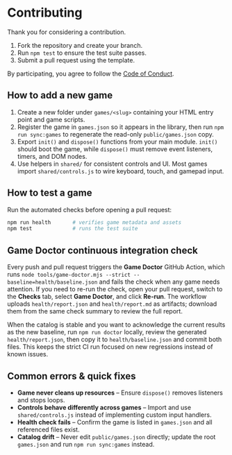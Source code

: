 # Contributing

Thank you for considering a contribution.

1. Fork the repository and create your branch.
2. Run `npm test` to ensure the test suite passes.
3. Submit a pull request using the template.

By participating, you agree to follow the [Code of Conduct](CODE_OF_CONDUCT.md).

## How to add a new game

1. Create a new folder under `games/<slug>` containing your HTML entry point and game scripts.
2. Register the game in `games.json` so it appears in the library, then run `npm run sync:games` to regenerate the read-only `public/games.json` copy.
3. Export `init()` and `dispose()` functions from your main module. `init()` should boot the game, while `dispose()` must remove event listeners, timers, and DOM nodes.
4. Use helpers in `shared/` for consistent controls and UI. Most games import `shared/controls.js` to wire keyboard, touch, and gamepad input.

## How to test a game

Run the automated checks before opening a pull request:

```bash
npm run health       # verifies game metadata and assets
npm test             # runs the test suite
```

## Game Doctor continuous integration check

Every push and pull request triggers the **Game Doctor** GitHub Action, which runs `node tools/game-doctor.mjs --strict --baseline=health/baseline.json` and fails the
check when any game needs attention. If you need to re-run the check, open your pull request, switch to the **Checks** tab,
select **Game Doctor**, and click **Re-run**. The workflow uploads `health/report.json` and `health/report.md` as artifacts;
download them from the same check summary to review the full report.

When the catalog is stable and you want to acknowledge the current results as the new baseline, run `npm run doctor` locally,
review the generated `health/report.json`, then copy it to `health/baseline.json` and commit both files. This keeps the strict
CI run focused on new regressions instead of known issues.

## Common errors & quick fixes

- **Game never cleans up resources** – Ensure `dispose()` removes listeners and stops loops.
- **Controls behave differently across games** – Import and use `shared/controls.js` instead of implementing custom input handlers.
- **Health check fails** – Confirm the game is listed in `games.json` and all referenced files exist.
- **Catalog drift** – Never edit `public/games.json` directly; update the root `games.json` and run `npm run sync:games` instead.
